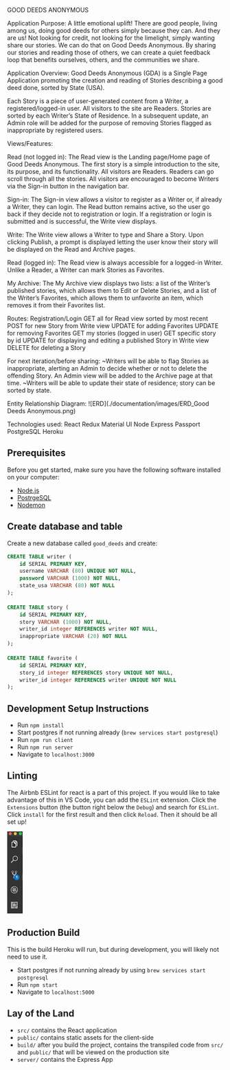GOOD DEEDS ANONYMOUS

Application Purpose:
A little emotional uplift! There are good people, living among us, doing good deeds for others simply because they can. And they are us! Not looking for credit, not looking for the limelight,  simply wanting share our stories. We can do that on Good Deeds Anonymous. By sharing our stories and reading those of others, we can create a quiet feedback loop that benefits ourselves, others, and the communities we share.

Application Overview:
Good Deeds Anonymous (GDA) is a Single Page Application promoting the creation and reading of Stories describing a good deed done, sorted by State (USA).

Each Story is a piece of user-generated content from a Writer, a registered/logged-in user. All visitors to the site are Readers. Stories are sorted by each Writer’s State of Residence. In a subsequent update, an Admin role will be added for the purpose of removing Stories flagged as inappropriate by registered users.

Views/Features:

Read (not logged in):
The Read view is the Landing page/Home page of Good Deeds Anonymous. The first story is a simple introduction to the site, its purpose, and its functionality. All visitors are Readers. Readers can go scroll through all the stories. All visitors are encouraged to become Writers via the Sign-in button in the navigation bar. 

Sign-in:
The Sign-in view allows a visitor to register as a Writer or, if already a Writer, they can login. The Read button remains active, so the user go back if they decide not to registration or login. If a registration or login is submitted and is successful, the Write view displays.

Write:
The Write view allows a Writer to type and Share a Story. Upon clicking Publish, a prompt is displayed letting the user know their story will be displayed on the Read and Archive pages.

Read (logged in):
The Read view is always accessible for a logged-in Writer. Unlike a Reader, a Writer can mark Stories as Favorites.

My Archive:
The My Archive view displays two lists: a list of the Writer’s published stories, which allows them to Edit or Delete Stories, and a list of the Writer’s Favorites, which allows them to unfavorite an item, which removes it from their Favorites list.

Routes:
Registration/Login
GET all for Read view sorted by most recent
POST for new Story from Write view
UPDATE for adding Favorites
UPDATE for removing Favorites
GET my stories (logged in user)
GET specific story by id
UPDATE for displaying and editing a published Story in Write view
DELETE for deleting a Story

For next iteration/before sharing:
~Writers will be able to flag Stories as inappropriate, alerting an Admin to decide whether or not to delete the offending Story. An Admin view will be added to the Archive page at that time.
~Writers will be able to update their state of residence; story can be sorted by state.

Entity Relationship Diagram:
![ERD](./documentation/images/ERD_Good Deeds Anonymous.png)

Technologies used:
React
Redux
Material UI
Node
Express
Passport
PostgreSQL
Heroku

## Prerequisites

Before you get started, make sure you have the following software installed on your computer:

- [Node.js](https://nodejs.org/en/)
- [PostrgeSQL](https://www.postgresql.org/)
- [Nodemon](https://nodemon.io/)

## Create database and table

Create a new database called `good_deeds` and create:

```SQL
CREATE TABLE writer (
    id SERIAL PRIMARY KEY,
    username VARCHAR (80) UNIQUE NOT NULL,
    password VARCHAR (1000) NOT NULL,
    state_usa VARCHAR (80) NOT NULL
);

CREATE TABLE story (
	id SERIAL PRIMARY KEY,
	story VARCHAR (1000) NOT NULL,
	writer_id integer REFERENCES writer NOT NULL,
	inappropriate VARCHAR (20) NOT NULL
);

CREATE TABLE favorite (
	id SERIAL PRIMARY KEY,
	story_id integer REFERENCES story UNIQUE NOT NULL,
	writer_id integer REFERENCES writer UNIQUE NOT NULL
);
```

## Development Setup Instructions

* Run `npm install`
* Start postgres if not running already (`brew services start postgresql`)
* Run `npm run client`
* Run `npm run server`
* Navigate to `localhost:3000`

## Linting

The Airbnb ESLint for react is a part of this project. If you would like to take advantage of this in VS Code, you can add the `ESLint` extension. Click the `Extensions` button (the button right below the `Debug`) and search for `ESLint`. Click `install` for the first result and then click `Reload`. Then it should be all set up!

![VSCode Toolbar](documentation/images/vscode-toolbar.png)

## Production Build

This is the build Heroku will run, but during development, you will likely not need to use it.

* Start postgres if not running already by using `brew services start postgresql`
* Run `npm start`
* Navigate to `localhost:5000`

## Lay of the Land

* `src/` contains the React application
* `public/` contains static assets for the client-side
* `build/` after you build the project, contains the transpiled code from `src/` and `public/` that will be viewed on the production site
* `server/` contains the Express App
